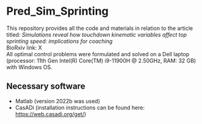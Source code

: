 # Pred_Sim_Sprinting

This repository provides all the code and materials in relation to the article titled: _Simulations reveal how touchdown kinematic variables affect top sprinting speed: implications for coaching_  
BioRxiv link: X  
All optimal control problems were formulated and solved on a Dell laptop (processor: 11th Gen Intel(R) Core(TM) i9-11900H @ 2.50GHz, RAM: 32 GB) with Windows OS.  

## Necessary software 
- Matlab (version 2022b was used)
- CasADi (installation instructions can be found here: https://web.casadi.org/get/)
  
